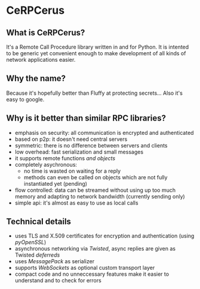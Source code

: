 # CeRPCerus

## What is CeRPCerus?

It's a Remote Call Procedure library written in and for Python. It is intented to be generic yet convenient enough to make development of all kinds of network applications easier.

## Why the name?

Because it's hopefully better than Fluffy at protecting secrets... Also it's easy to google.

## Why is it better than similar RPC libraries?

* emphasis on security: all communication is encrypted and authenticated
* based on p2p: it doesn't need central servers
* symmetric: there is no difference between servers and clients
* low overhead: fast serialization and small messages
* it supports remote functions _and objects_
* completely asychronous:
	* no time is wasted on waiting for a reply
	* methods can even be called on objects which are not fully instantiated yet (pending)
* flow controlled: data can be streamed without using up too much memory and adapting to network bandwidth (currently sending only)
* simple api: it's almost as easy to use as local calls

## Technical details

* uses TLS and X.509 certificates for encryption and authentication (using *pyOpenSSL*)
* asynchronous networking via *Twisted*, async replies are given as Twisted *deferreds*
* uses *MessagePack* as serializer
* supports *WebSockets* as optional custom transport layer
* compact code and no unneccessary features make it easier to understand and to check for errors
